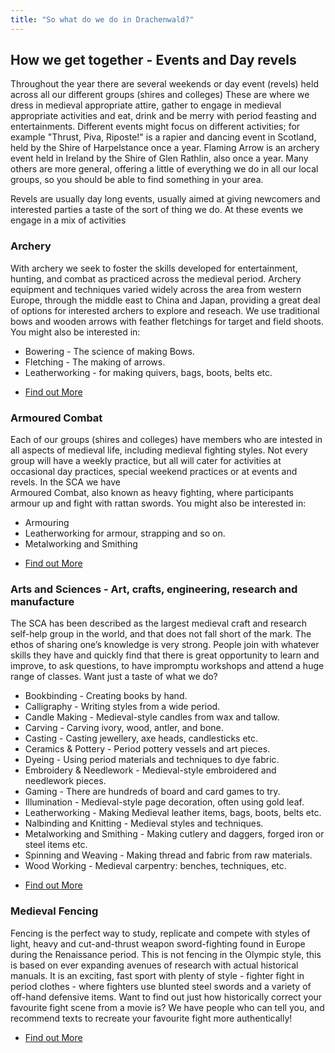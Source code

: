 ```yaml
---
title: "So what do we do in Drachenwald?"
---
```

## How we get together - Events and Day revels 

<p>Throughout the year there are several weekends or day event (revels) held across all our different groups (shires and colleges) These are where we dress in medieval appropriate attire, gather to engage in medieval appropriate activities and eat, drink and be merry with period feasting and entertainments. Different events might focus on different activities; for example &quot;Thrust, Piva, Riposte!&quot;	is	a	rapier	and	dancing	event	in	Scotland,	held by the Shire of Harpelstance once a year. Flaming Arrow is an archery event held in Ireland by the Shire of Glen Rathlin, also once a year. Many others are more general, offering a little of everything we do in all our local groups, so you should be able to find something in your area. </p>

<p>Revels are usually day long events, usually aimed at giving newcomers and interested parties a taste of the sort of thing we do. At these events we engage in a mix of activities</p>

<h3>Archery</h3>
<p>With archery we seek to foster the skills developed for entertainment, hunting, and combat as practiced across the medieval period. Archery equipment and techniques varied widely across the area from western Europe, through the middle east to China and Japan, providing a great deal of options for interested archers to explore and reseach.  We use traditional bows and wooden arrows with feather fletchings for target and field shoots.  <br />
You might also be interested in:
<ul>
<li>Bowering - The science of making Bows.</li>
<li>Fletching - The making of arrows.</li>
<li>Leatherworking - for making quivers, bags, boots, belts etc.</li>
</ul>
</p>

<ul class="actions"><li><a href="{{ site.baseurl }}/{% link activities/archery.md %}" class="button">Find out More</a></li></ul>

<h3>Armoured Combat </h3>
<p>Each of our groups (shires and colleges) have members who are intested in all aspects of medieval life, including medieval fighting styles. Not every group will have a weekly practice, but all will cater for activities at occasional day practices, special weekend practices or at events and revels. In the SCA we have <br>
  Armoured Combat, also known as heavy fighting, where participants armour up and fight with rattan swords. 
  You might also be interested in:
  <ul>
  <li>Armouring</li>
  <li>Leatherworking for armour, strapping and so on.</li>
  <li>Metalworking and Smithing </li>
  </ul>
</p>

<ul class="actions"><li><a href="{{ site.baseurl }}/{% link activities/armoured-combat.md %}" class="button">Find out More</a></li></ul>
 
<h3>Arts and Sciences - Art, crafts, engineering, research and manufacture</h3>
<p>The SCA has been described as the largest medieval craft and research self-help group in the world, and that does not fall short of the mark. The ethos of sharing one’s knowledge is very strong. People join with whatever skills they have and quickly find that there is great opportunity to learn and improve, to ask questions, to have impromptu workshops and attend a huge range of classes. Want just a taste of what we do?  </p>
<ul>
  <li>Bookbinding - Creating books by hand.</li>
  <li>Calligraphy - Writing styles from a wide period.</li>
  <li>Candle Making - Medieval-style candles from wax and tallow.</li>
  <li>Carving - Carving ivory, wood, antler, and bone.</li>
  <li>Casting - Casting jewellery, axe heads, candlesticks etc.</li>
  <li>Ceramics & Pottery - Period pottery vessels and art pieces.</li>
  <li>Dyeing - Using period materials and techniques to dye fabric.</li>
  <li>Embroidery & Needlework - Medieval-style embroidered and needlework pieces.</li>
  <li>Gaming - There are hundreds of board and card games to try.</li>
  <li>Illumination - Medieval-style page decoration, often using gold leaf.</li>
  <li>Leatherworking - Making Medieval leather items, bags, boots, belts etc.</li>
  <li>Nalbinding and Knitting - Medieval styles and techniques.</li>
  <li>Metalworking and Smithing - Making cutlery and daggers, forged iron or steel items etc. </li>
  <li>Spinning and Weaving - Making thread and fabric from raw materials.</li>
  <li>Wood Working - Medieval carpentry: benches, techniques, etc. </li>
</ul>
<p>
<ul class="actions"><li><a href="{{ site.baseurl }}/{% link activities/artsci.md %}" class="button">Find out More</a></li></ul>
</p>

<p>
<h3> Medieval Fencing </h3>
Fencing is the perfect way to study, replicate and compete with styles of light, heavy and cut-and-thrust weapon sword-fighting found in Europe during the Renaissance period.  This is not fencing in the Olympic style, this is based on ever expanding avenues of research with actual historical manuals.  It is an exciting, fast sport with plenty of style - fighter fight in period clothes - where fighters use blunted steel swords and a variety of off-hand defensive items.  Want to find out just how historically correct your favourite fight scene from a movie is? We have people who can tell you, and recommend texts to recreate your favourite fight more authentically!  
<ul class="actions"><li><a href="{{ site.baseurl }}/{% link activities/fencing.md %}" class="button">Find out More</a></li></ul></p>